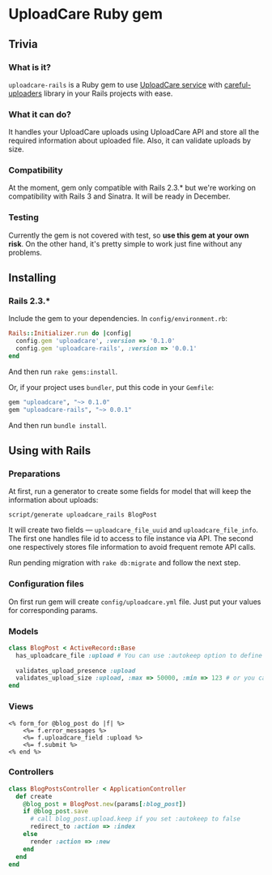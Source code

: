 # UploadCare Ruby gem

## Trivia

### What is it?

`uploadcare-rails` is a Ruby gem to use [UploadCare service] with [careful-uploaders] library in your Rails projects with ease.

### What it can do?

It handles your UploadCare uploads using UploadCare API and store all the required information about uploaded file.
Also, it can validate uploads by size.

### Compatibility 

At the moment, gem only compatible with Rails 2.3.* but we're working on compatibility with Rails 3 and Sinatra.
It will be ready in December.

### Testing

Currently the gem is not covered with test, so __use this gem at your own risk__. On the other hand, it's pretty simple to work just fine without any problems.

## Installing

### Rails 2.3.*

Include the gem to your dependencies.
In `config/environment.rb`:

```ruby
Rails::Initializer.run do |config|
  config.gem 'uploadcare', :version => '0.1.0'
  config.gem 'uploadcare-rails', :version => '0.0.1'
end
```

And then run `rake gems:install`.

Or, if your project uses `bundler`, put this code in your `Gemfile`:

```ruby
gem "uploadcare", "~> 0.1.0"
gem "uploadcare-rails", "~> 0.0.1"
```

And then run `bundle install`.

## Using with Rails

### Preparations

At first, run a generator to create some fields for model that will keep the information about uploads:
```
script/generate uploadcare_rails BlogPost
```

It will create two fields — `uploadcare_file_uuid` and `uploadcare_file_info`. The first one handles file id to access to file instance via API. 
The second one respectively stores file information to avoid frequent remote API calls.

Run pending migration with `rake db:migrate` and follow the next step.

### Configuration files

On first run gem will create `config/uploadcare.yml` file. Just put your values for corresponding params.

### Models

```ruby
class BlogPost < ActiveRecord::Base
  has_uploadcare_file :upload # You can use :autokeep option to define whether keep upload automatically or manually
  
  validates_upload_presence :upload 
  validates_upload_size :upload, :max => 50000, :min => 123 # or you can simple use :in => 123..50000
end
```

### Views
```erb
<% form_for @blog_post do |f| %>
	<%= f.error_messages %>
	<%= f.uploadcare_field :upload %>
	<%= f.submit %>
<% end %>
```

### Controllers 
```ruby
class BlogPostsController < ApplicationController
  def create
    @blog_post = BlogPost.new(params[:blog_post])
    if @blog_post.save
      # call blog_post.upload.keep if you set :autokeep to false
      redirect_to :action => :index
    else
      render :action => :new
    end
  end
end
```

[UploadCare service]: http://uploadcare.com
[careful-uploaders]: https://github.com/uploadcare/careful-uploaders
